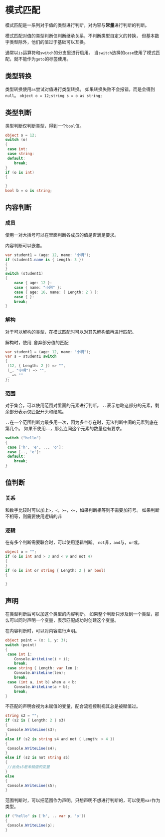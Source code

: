 ﻿# 模式匹配

模式匹配是一系列对于值的类型进行判断，对内容与**常量**进行判断的判断。

模式匹配对值的类型判断仅判断继承关系，不判断类型自定义的转换，
但基本数字类型除外，他们的值过于基础可以互换。

通常以`is`运算符和`switch`的分支里进行启用。
当`switch`选择的`case`使用了模式匹配，就不能作为`goto`的标签使用。

## 类型转换

类型转换使用`as`尝试对值进行类型转换。
如果转换失败不会报错，而是会得到`null`。
`object o = 12;string s = o as string;`

## 类型判断

类型判断仅判断类型，得到一个`bool`值。

```csharp
object o = 12;
switch (o)
{
 case int:
 case string:
 default:
    break;
}
if (o is int)
{

}
bool b = o is string;
```

## 内容判断

### 成员

使用一对大括号可以在里面判断各成员的值是否满足要求。

内容判断可以嵌套。

```csharp
var student1 = (age: 12, name: "小明");
if (student1.name is { Length: 3 })
{     
} 
switch (student1)
{
    case { age: 12 }:
    case { name: "小刚" }:
    case { age: 16, name: { Length: 2 } }:
    case { }:
    break;
}
```

### 解构

对于可以解构的类型，在模式匹配时可以对其先解构值再进行匹配。

解构时，使用`_`舍弃部分值的匹配

```csharp
var student1 = (age: 12, name: "小明");
var s = student1 switch
{
 (12, { Length: 2 }) => "",
 (_, "小明") => "",
 _ => ""
};
```

### 范围

对于集合，可以使用范围对里面的元素进行判断。
`..`表示忽略这部分的元素，剩余部分表示仅匹配开头和结尾。

`..`在一个范围判断力最多用一次，因为多个存在时，无法判断中间的元素到底在第几个。
如果不使用`..`，那么连同这个元素的数量也有要求。

```csharp
switch ("hello")
{
 case ['h', 'e', .., 'o']:
 case [.., 'e']:
 default:
    break;
}
```

## 值判断

### 关系

和数字比较时可以加上`>`，`<`，`>=`，`<=`，如果判断相等则不需要加符号。
如果判断不相等，则需要使用逻辑的非

### 逻辑

在有多个判断需要联合时，可以使用逻辑判断。
`not`非，`and`与，`or`或。

```csharp
object o = "";
if (o is int and > 3 and < 9 and not 4)
{
}
if (o is int or string { Length: 2 } or bool)
{

}
```

## 声明

在类型判断后可以加这个类型的内容判断。
如果整个判断只涉及到一个类型，那么可以同时声明一个变量，表示匹配成功时创建这个变量。

在内容判断时，可以对内容进行声明。

```csharp
object point = (x: 1, y: 3);
switch (point)
{
 case int i:
    Console.WriteLine(i + i);
    break;
 case string { Length: var len }:
    Console.WriteLine(len);
    break;
 case (int a, int b) when a < b:
    Console.WriteLine(a + b);
    break;
}
```

不匹配的声明会视为未赋值的变量，配合流程控制视其总是被赋值过。

```csharp
string s2 = "";
if (s2 is { Length: 2 } s3)
{
 Console.WriteLine(s3);
}
else if (s2 is string s4 and not { Length: > 4 })
{
 Console.WriteLine(s4);
}
else if (s2 is not string s5)
{ 
 //此处s5是未赋值的变量
}
else
{
 Console.WriteLine(s5);
}
```

范围判断时，可以把范围作为声明。只想声明不想进行判断的，可以使用`var`作为类型。

```csharp
if ("hello" is ['h', .. var p, 'o'])
{
 Console.WriteLine(p);
}
```